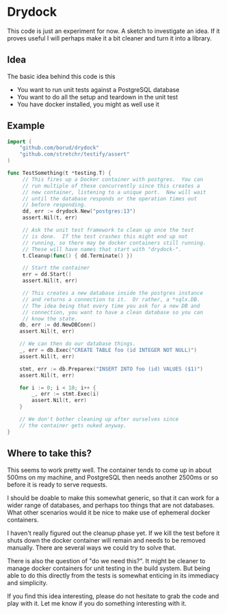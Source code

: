 # Drydock

This code is just an experiment for now.  A sketch to investigate an
idea.  If it proves useful I will perhaps make it a bit cleaner and
turn it into a library.

## Idea

The basic idea behind this code is this

- You want to run unit tests against a PostgreSQL database
- You want to do all the setup and teardown in the unit test
- You have docker installed, you might as well use it

## Example

```go
import (
    "github.com/borud/drydock"
    "github.com/stretchr/testify/assert"
)

func TestSomething(t *testing.T) {
     // This fires up a Docker container with postgres.  You can
     // run multiple of these concurrently since this creates a
     // new container, listening to a unique port.  New will wait
     // until the database responds or the operation times out
     // before responding.
     dd, err := drydock.New("postgres:13")
     assert.Nil(t, err)

     // Ask the unit test framework to clean up once the test
     // is done.  If the test crashes this might end up not
     // running, so there may be docker containers still running.
     // These will have names that start with "drydock-".
     t.Cleanup(func() { dd.Terminate() })

     // Start the container
     err = dd.Start()
     assert.Nil(t, err)

     // This creates a new database inside the postgres instance
     // and returns a connection to it.  Or rather, a *sqlx.DB.
     // The idea being that every time you ask for a new DB and
     // connection, you want to have a clean database so you can
     // know the state.
    db, err := dd.NewDBConn()
    assert.Nil(t, err)

    // We can then do our database things. 
    _, err = db.Exec("CREATE TABLE foo (id INTEGER NOT NULL)")
    assert.Nil(t, err)

    stmt, err := db.Preparex("INSERT INTO foo (id) VALUES ($1)")
    assert.Nil(t, err)

    for i := 0; i < 10; i++ {
        _, err := stmt.Exec(i)
        assert.Nil(t, err)
    }

    // We don't bother cleaning up after ourselves since
    // the container gets nuked anyway.
}
```

## Where to take this?

This seems to work pretty well.  The container tends to come up in
about 500ms on my machine, and PostgreSQL then needs another 2500ms or
so before it is ready to serve requests.

I should be doable to make this somewhat generic, so that it can work
for a wider range of databases, and perhaps too things that are not
databases.  What other scenarios would it be nice to make use of
ephemeral docker containers.

I haven't really figured out the cleanup phase yet.  If we kill the
test before it shuts down the docker container will remain and needs
to be removed manually.  There are several ways we could try to solve
that.

There is also the question of "do we need this?".  It might be cleaner
to manage docker containers for unit testing in the build system.  But
being able to do this directly from the tests is somewhat enticing in
its immediacy and simplicity.

If you find this idea interesting, please do not hesitate to grab the
code and play with it.  Let me know if you do something interesting
with it.

